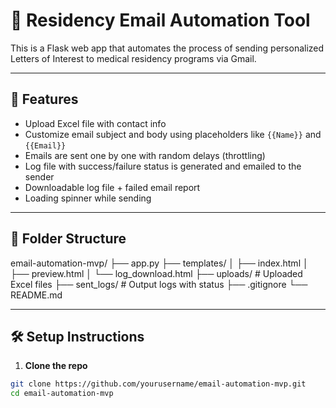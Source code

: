 # 📧 Residency Email Automation Tool

This is a Flask web app that automates the process of sending personalized Letters of Interest to medical residency programs via Gmail.

---

## 🚀 Features

- Upload Excel file with contact info
- Customize email subject and body using placeholders like `{{Name}}` and `{{Email}}`
- Emails are sent one by one with random delays (throttling)
- Log file with success/failure status is generated and emailed to the sender
- Downloadable log file + failed email report
- Loading spinner while sending

---

## 📂 Folder Structure

email-automation-mvp/
├── app.py
├── templates/
│ ├── index.html
│ ├── preview.html
│ └── log_download.html
├── uploads/ # Uploaded Excel files
├── sent_logs/ # Output logs with status
├── .gitignore
└── README.md


---

## 🛠️ Setup Instructions

1. **Clone the repo**  
```bash
git clone https://github.com/yourusername/email-automation-mvp.git
cd email-automation-mvp
